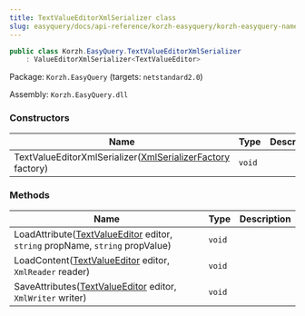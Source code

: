 ```yaml
---
title: TextValueEditorXmlSerializer class
slug: easyquery/docs/api-reference/korzh-easyquery/korzh-easyquery-namespace/textvalueeditorxmlserializer-class
---
```



```csharp
public class Korzh.EasyQuery.TextValueEditorXmlSerializer
    : ValueEditorXmlSerializer<TextValueEditor>

```
Package: `Korzh.EasyQuery` (targets: `netstandard2.0`)

Assembly: `Korzh.EasyQuery.dll`

### Constructors

| Name | Type | Description | 
| --- | --- | --- | 
| TextValueEditorXmlSerializer([XmlSerializerFactory](/api-reference/korzh-easyquery/korzh-easyquery-namespace/xmlserializerfactory-class) factory) | `void` |  | 


### Methods

| Name | Type | Description | 
| --- | --- | --- | 
| LoadAttribute([TextValueEditor](/api-reference/easydata-core/easydata-namespace/textvalueeditor-class) editor, `string` propName, `string` propValue) | `void` |  | 
| LoadContent([TextValueEditor](/api-reference/easydata-core/easydata-namespace/textvalueeditor-class) editor, `XmlReader` reader) | `void` |  | 
| SaveAttributes([TextValueEditor](/api-reference/easydata-core/easydata-namespace/textvalueeditor-class) editor, `XmlWriter` writer) | `void` |  |